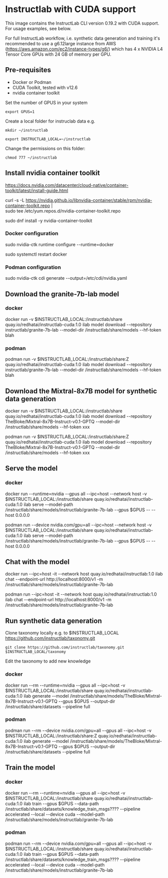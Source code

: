# Instructlab with CUDA support

This image contains the InstructLab CLI version 0.19.2 with CUDA support.  For usage examples, see below.

For full InstructLab workflow, i.e. synthetic data generation and training it's recommended to use a g6.12large instance from AWS (https://aws.amazon.com/ec2/instance-types/g6/) which has 4 x NVIDIA L4 Tensor Core GPUs with 24 GB of memory per GPU.
 
## Pre-requisites

* Docker or Podman
* CUDA Toolkit, tested with v12.6
* nvidia container toolkit

Set the number of GPUS in your system

`export GPUS=1`

Create a local folder for instruclab data e.g.

`mkdir ~/instructlab`

`export INSTRUCTLAB_LOCAL=~/instructlab`

Change the permissions on this folder:

`chmod 777 ~/instructlab`


## Install nvidia container toolkit

https://docs.nvidia.com/datacenter/cloud-native/container-toolkit/latest/install-guide.html

curl -s -L https://nvidia.github.io/libnvidia-container/stable/rpm/nvidia-container-toolkit.repo | \
  sudo tee /etc/yum.repos.d/nvidia-container-toolkit.repo

sudo dnf install -y nvidia-container-toolkit

### Docker configuration

sudo nvidia-ctk runtime configure --runtime=docker

sudo systemctl restart docker

### Podman configuration

sudo nvidia-ctk cdi generate --output=/etc/cdi/nvidia.yaml


## Download the granite-7b-lab model

### docker

docker run -v $INSTRUCTLAB_LOCAL:/instructlab/share quay.io/redhatai/instructlab-cuda:1.0 ilab model download --repository instructlab/granite-7b-lab  --model-dir /instructlab/share/models --hf-token blah

### podman

podman run -v $INSTRUCTLAB_LOCAL:/instructlab/share:Z quay.io/redhatai/instructlab-cuda:1.0 ilab model download --repository instructlab/granite-7b-lab  --model-dir /instructlab/share/models --hf-token blah

## Download the Mixtral-8x7B model for synthetic data generation

docker run -v $INSTRUCTLAB_LOCAL:/instructlab/share quay.io/redhatai/instructlab-cuda:1.0 ilab model download --repository TheBloke/Mixtral-8x7B-Instruct-v0.1-GPTQ  --model-dir /instructlab/share/models --hf-token xxx

podman run -v $INSTRUCTLAB_LOCAL:/instructlab/share:Z quay.io/redhatai/instructlab-cuda:1.0 ilab model download --repository TheBloke/Mixtral-8x7B-Instruct-v0.1-GPTQ   --model-dir /instructlab/share/models --hf-token xxx


## Serve the model

### docker

docker run --runtime=nvidia --gpus all --ipc=host --network host   -v $INSTRUCTLAB_LOCAL:/instructlab/share quay.io/redhatai/instructlab-cuda:1.0 ilab serve --model-path /instructlab/share/models/instructlab/granite-7b-lab --gpus $GPUS -- --host 0.0.0.0

podman run --device nvidia.com/gpu=all --ipc=host --network host   -v $INSTRUCTLAB_LOCAL:/instructlab/share quay.io/redhatai/instructlab-cuda:1.0 ilab serve --model-path /instructlab/share/models/instructlab/granite-7b-lab --gpus $GPUS -- --host 0.0.0.0

## Chat with the model


docker run --ipc=host -it  --network host  quay.io/redhatai/instructlab:1.0 ilab chat  --endpoint-url http://localhost:8000/v1 -m /instructlab/share/models/instructlab/granite-7b-lab

podman run --ipc=host -it --network host  quay.io/redhatai/instructlab:1.0 ilab chat  --endpoint-url http://localhost:8000/v1 -m /instructlab/share/models/instructlab/granite-7b-lab

## Run synthetic data generation


Clone taxonomy locally e.g. to $INSTRUCTLAB_LOCAL https://github.com/instructlab/taxonomy.git

`git clone https://github.com/instructlab/taxonomy.git $INSTRUCTLAB_LOCAL/taxonomy`

Edit the taxonomy to add new knowledge

### docker

docker run --rm --runtime=nvidia --gpus all --ipc=host -v $INSTRUCTLAB_LOCAL:/instructlab/share quay.io/redhatai/instructlab-cuda:1.0 ilab generate --model /instructlab/share/models/TheBloke/Mixtral-8x7B-Instruct-v0.1-GPTQ  --gpus $GPUS --output-dir /instructlab/share/datasets --pipeline full

### podman

podman run --rm --device nvidia.com/gpu=all  --gpus all --ipc=host -v $INSTRUCTLAB_LOCAL:/instructlab/share:Z quay.io/redhatai/instructlab-cuda:1.0 ilab generate --model /instructlab/share/models/TheBloke/Mixtral-8x7B-Instruct-v0.1-GPTQ  --gpus $GPUS --output-dir /instructlab/share/datasets --pipeline full

## Train the model 

### docker

docker run  --rm --runtime=nvidia --gpus all --ipc=host  -v $INSTRUCTLAB_LOCAL:/instructlab/share quay.io/redhatai/instructlab-cuda:1.0 ilab train --gpus $GPUS --data-path /instructlab/share/datasets/knowledge_train_msgs???? --pipeline accelerated --local --device cuda --model-path /instructlab/share/models/instructlab/granite-7b-lab


### podman

podman run  --rm --device nvidia.com/gpu=all --gpus all --ipc=host  -v $INSTRUCTLAB_LOCAL:/instructlab/share quay.io/redhatai/instructlab-cuda:1.0 ilab train --gpus $GPUS --data-path /instructlab/share/datasets/knowledge_train_msgs???? --pipeline accelerated --local --device cuda --model-path /instructlab/share/models/instructlab/granite-7b-lab

